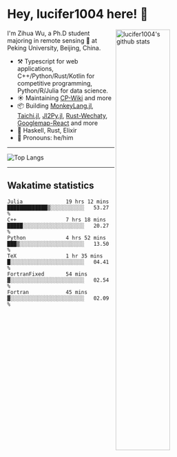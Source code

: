 # Hey, lucifer1004 here! :wave:

<img width="50%" align="right" alt="lucifer1004's github stats" src="https://github-readme-stats.vercel.app/api?username=lucifer1004&show_icons=true">

I'm Zihua Wu, a Ph.D student majoring in remote sensing :satellite: at Peking University, Beijing, China.

- :hammer_and_pick: Typescript for web applications, C++/Python/Rust/Kotlin for competitive programming, Python/R/Julia for data science.
- :sunny: Maintaining [CP-Wiki](https://cp-wiki.vercel.app) and more 
- :package: Building [MonkeyLang.jl](https://github.com/lucifer1004/MonkeyLang.jl), [Taichi.jl](https://github.com/lucifer1004/Taichi.jl), [Jl2Py.jl](https://github.com/lucifer1004/Jl2Py.jl), [Rust-Wechaty](https://github.com/wechaty/rust-wechaty), [Googlemap-React](https://github.com/googlemap-react/googlemap-react) and more
- :seedling: Haskell, Rust, Elixir
- :man: Pronouns: he/him

---

![Top Langs](https://github-readme-stats.vercel.app/api/top-langs/?username=lucifer1004&layout=compact)

---

## Wakatime statistics

<!--START_SECTION:waka-->

```text
Julia              19 hrs 12 mins  █████████████▒░░░░░░░░░░░   53.27 %
C++                7 hrs 18 mins   █████░░░░░░░░░░░░░░░░░░░░   20.27 %
Python             4 hrs 52 mins   ███▒░░░░░░░░░░░░░░░░░░░░░   13.50 %
TeX                1 hr 35 mins    █░░░░░░░░░░░░░░░░░░░░░░░░   04.41 %
FortranFixed       54 mins         ▓░░░░░░░░░░░░░░░░░░░░░░░░   02.54 %
Fortran            45 mins         ▓░░░░░░░░░░░░░░░░░░░░░░░░   02.09 %
```

<!--END_SECTION:waka-->
